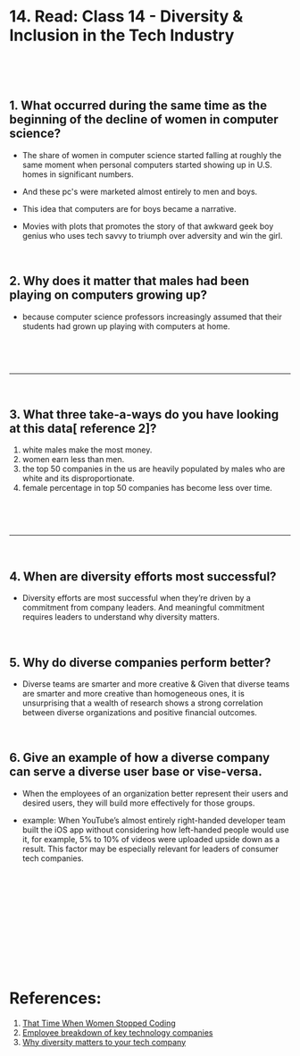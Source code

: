 # 14. Read: Class 14 - Diversity & Inclusion in the Tech Industry

<p>&nbsp;</p>
<p>&nbsp;</p>


## 1. What occurred during the same time as the beginning of the decline of women in computer science?
-  The share of women in computer science started falling at roughly the same moment when personal computers started showing up in U.S. homes in significant numbers.

- And these pc's were marketed almost entirely to men and boys.

- This idea that computers are for boys became a narrative. 

- Movies with plots that  promotes the story of that awkward geek boy genius who uses tech savvy to triumph over adversity and win the girl.
<p>&nbsp;</p>

## 2. Why does it matter that males had been playing on computers growing up?
- because computer science professors increasingly assumed that their students had grown up playing with computers at home.
<p>&nbsp;</p>

<p>&nbsp;</p>


---

<p>&nbsp;</p>

## 3. What three take-a-ways do you have looking at this data[ reference 2]?
1. white males make the most money.
2. women earn less than men.
3. the top 50 companies in the us are heavily populated by males who are white and its disproportionate.
4. female percentage in top 50 companies has become less over time.



<p>&nbsp;</p>


<p>&nbsp;</p>


---

<p>&nbsp;</p>

## 4. When are diversity efforts most successful?
- Diversity efforts are most successful when they’re driven by a commitment from company leaders. And meaningful commitment requires leaders to understand why diversity matters.

<p>&nbsp;</p>

## 5. Why do diverse companies perform better?

- Diverse teams are smarter and more creative & Given that diverse teams are smarter and more creative than homogeneous ones, it is unsurprising that a wealth of research shows a strong correlation between diverse organizations and positive financial outcomes. 

<p>&nbsp;</p>


## 6. Give an example of how a diverse company can serve a diverse user base or vise-versa.
- When the employees of an organization better represent their users and desired users, they will build more effectively for those groups. 

- example: When YouTube’s almost entirely right-handed developer team built the iOS app without considering how left-handed people would use it, for example, 5% to 10% of videos were uploaded upside down as a result. This factor may be especially relevant for leaders of consumer tech companies.

<p>&nbsp;</p>






<p>&nbsp;</p>
<p>&nbsp;</p>

<p>&nbsp;</p>
<p>&nbsp;</p>

<p>&nbsp;</p>




# References:
1. [That Time When Women Stopped Coding](https://www.npr.org/sections/money/2014/10/21/357629765/when-women-stopped-coding)
2. [Employee breakdown of key technology companies](https://informationisbeautiful.net/visualizations/diversity-in-tech/)
3. [Why diversity matters to your tech company](https://www.usatoday.com/story/tech/columnist/2015/07/21/why-diversity-matters-your-tech-company/30419871/)

